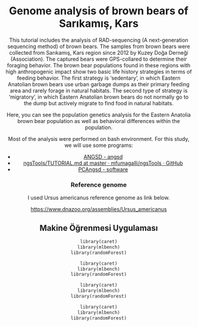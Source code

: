 <header>

<!--
  <<< Author notes: Course header >>>
  Include a 1280×640 image, course title in sentence case, and a concise description in emphasis.
  In your repository settings: enable template repository, add your 1280×640 social image, auto delete head branches.
  Add your open source license, GitHub uses MIT license.
-->

# Genome analysis of brown bears of Sarıkamış, Kars

This tutorial includes the analysis of RAD-sequencing (A next-generation sequencing method) of brown bears. The samples from brown bears were collected from Sarıkamış, Kars region since 2012 by Kuzey Doğa Derneği (Association). The captured bears were GPS-collared to determine their foraging behavior. The brown bear populations found in these regions with high anthropogenic impact show two basic life history strategies in terms of feeding behavior. The first strategy is ‘sedentary’, in which Eastern Anatolian brown bears use urban garbage dumps as their primary feeding area and rarely forage in natural habitats. The second type of strategy is ‘migratory’, in which Eastern Anatolian brown bears do not normally go to the dump but actively migrate to find food in natural habitats. 

Here, you can see the population genetics analysis for the Eastern Anatolia brown bear population as well as behavioral differences within the population. 

Most of the analysis were performed on bash environment. For this study, we will use some programs:
- [ANGSD - angsd](http://www.popgen.dk/angsd/index.php/ANGSD#Overview)
- [ngsTools/TUTORIAL.md at master · mfumagalli/ngsTools · GitHub](https://github.com/mfumagalli/ngsTools/blob/master/TUTORIAL.md)
- [PCAngsd - software](http://www.popgen.dk/software/index.php/PCAngsd)

### Reference genome

I used Ursus americanus reference genome as link below.

https://www.dnazoo.org/assemblies/Ursus_americanus



## Makine Öğrenmesi Uygulaması



```ruby
library(caret)
library(mlbench)
library(randomForest)
```


```ruby
library(caret)
library(mlbench)
library(randomForest)
```



```ruby
library(caret)
library(mlbench)
library(randomForest)
```



```ruby
library(caret)
library(mlbench)
library(randomForest)
```


